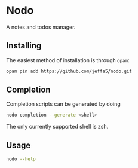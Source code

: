 # Nodo

A notes and todos manager.

## Installing

The easiest method of installation is through `opam`:

```sh
opam pin add https://github.com/jeffa5/nodo.git
```

## Completion

Completion scripts can be generated by doing

```sh
nodo completion --generate <shell>
```

The only currently supported shell is zsh.

## Usage

```sh
nodo --help
```
